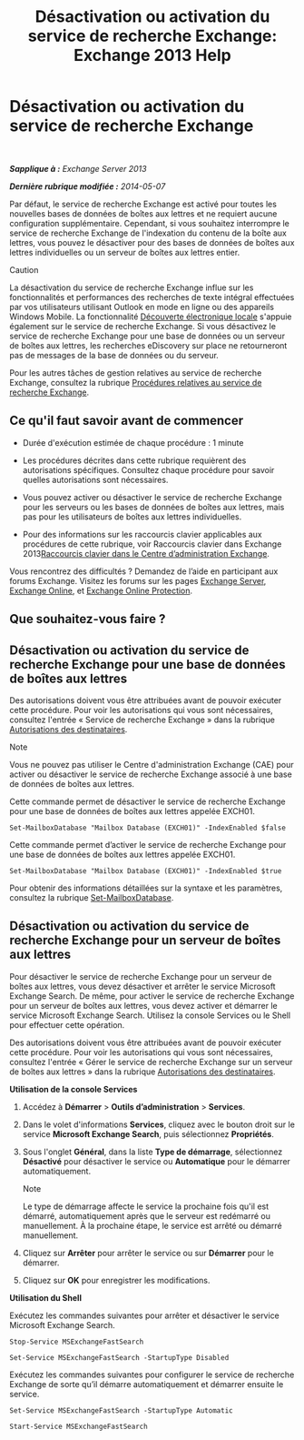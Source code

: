 ﻿---
title: 'Désactivation ou activation du service de recherche Exchange: Exchange 2013 Help'
TOCTitle: Désactivation ou activation du service de recherche Exchange
ms:assetid: 195b25be-53fb-4215-90a5-04340d640bcc
ms:mtpsurl: https://technet.microsoft.com/fr-fr/library/Aa996416(v=EXCHG.150)
ms:contentKeyID: 52062941
ms.date: 04/24/2018
mtps_version: v=EXCHG.150
ms.translationtype: HT
---

# Désactivation ou activation du service de recherche Exchange

 

_**Sapplique à :** Exchange Server 2013_

_**Dernière rubrique modifiée :** 2014-05-07_

Par défaut, le service de recherche Exchange est activé pour toutes les nouvelles bases de données de boîtes aux lettres et ne requiert aucune configuration supplémentaire. Cependant, si vous souhaitez interrompre le service de recherche Exchange de l'indexation du contenu de la boîte aux lettres, vous pouvez le désactiver pour des bases de données de boîtes aux lettres individuelles ou un serveur de boîtes aux lettres entier.

> [!CAUTION]
> La désactivation du service de recherche Exchange influe sur les fonctionnalités et performances des recherches de texte intégral effectuées par vos utilisateurs utilisant Outlook en mode en ligne ou des appareils Windows Mobile.
> La fonctionnalité <a href="in-place-ediscovery-exchange-2013-help.md">Découverte électronique locale</a> s'appuie également sur le service de recherche Exchange. Si vous désactivez le service de recherche Exchange pour une base de données ou un serveur de boîtes aux lettres, les recherches eDiscovery sur place ne retourneront pas de messages de la base de données ou du serveur.


Pour les autres tâches de gestion relatives au service de recherche Exchange, consultez la rubrique [Procédures relatives au service de recherche Exchange](exchange-search-procedures-exchange-2013-help.md).

## Ce qu'il faut savoir avant de commencer

  - Durée d'exécution estimée de chaque procédure : 1 minute

  - Les procédures décrites dans cette rubrique requièrent des autorisations spécifiques. Consultez chaque procédure pour savoir quelles autorisations sont nécessaires.

  - Vous pouvez activer ou désactiver le service de recherche Exchange pour les serveurs ou les bases de données de boîtes aux lettres, mais pas pour les utilisateurs de boîtes aux lettres individuelles.

  - Pour des informations sur les raccourcis clavier applicables aux procédures de cette rubrique, voir Raccourcis clavier dans Exchange 2013[Raccourcis clavier dans le Centre d’administration Exchange](keyboard-shortcuts-in-the-exchange-admin-center-exchange-online-protection-help.md).

Vous rencontrez des difficultés ? Demandez de l’aide en participant aux forums Exchange. Visitez les forums sur les pages [Exchange Server](https://go.microsoft.com/fwlink/p/?linkid=60612), [Exchange Online](https://go.microsoft.com/fwlink/p/?linkid=267542), et [Exchange Online Protection](https://go.microsoft.com/fwlink/p/?linkid=285351).

## Que souhaitez-vous faire ?

## Désactivation ou activation du service de recherche Exchange pour une base de données de boîtes aux lettres

Des autorisations doivent vous être attribuées avant de pouvoir exécuter cette procédure. Pour voir les autorisations qui vous sont nécessaires, consultez l'entrée « Service de recherche Exchange » dans la rubrique [Autorisations des destinataires](recipients-permissions-exchange-2013-help.md).

> [!NOTE]
> Vous ne pouvez pas utiliser le Centre d'administration Exchange (CAE) pour activer ou désactiver le service de recherche Exchange associé à une base de données de boîtes aux lettres.


Cette commande permet de désactiver le service de recherche Exchange pour une base de données de boîtes aux lettres appelée EXCH01.

    Set-MailboxDatabase "Mailbox Database (EXCH01)" -IndexEnabled $false

Cette commande permet d’activer le service de recherche Exchange pour une base de données de boîtes aux lettres appelée EXCH01.

    Set-MailboxDatabase "Mailbox Database (EXCH01)" -IndexEnabled $true

Pour obtenir des informations détaillées sur la syntaxe et les paramètres, consultez la rubrique [Set-MailboxDatabase](https://technet.microsoft.com/fr-fr/library/bb123971\(v=exchg.150\)).

## Désactivation ou activation du service de recherche Exchange pour un serveur de boîtes aux lettres

Pour désactiver le service de recherche Exchange pour un serveur de boîtes aux lettres, vous devez désactiver et arrêter le service Microsoft Exchange Search. De même, pour activer le service de recherche Exchange pour un serveur de boîtes aux lettres, vous devez activer et démarrer le service Microsoft Exchange Search. Utilisez la console Services ou le Shell pour effectuer cette opération.

Des autorisations doivent vous être attribuées avant de pouvoir exécuter cette procédure. Pour voir les autorisations qui vous sont nécessaires, consultez l'entrée « Gérer le service de recherche Exchange sur un serveur de boîtes aux lettres » dans la rubrique [Autorisations des destinataires](recipients-permissions-exchange-2013-help.md).

**Utilisation de la console Services**

1.  Accédez à **Démarrer** \> **Outils d’administration** \> **Services**.

2.  Dans le volet d'informations **Services**, cliquez avec le bouton droit sur le service **Microsoft Exchange Search**, puis sélectionnez **Propriétés**.

3.  Sous l'onglet **Général**, dans la liste **Type de démarrage**, sélectionnez **Désactivé** pour désactiver le service ou **Automatique** pour le démarrer automatiquement.
    
    > [!NOTE]
    > Le type de démarrage affecte le service la prochaine fois qu'il est démarré, automatiquement après que le serveur est redémarré ou manuellement. À la prochaine étape, le service est arrêté ou démarré manuellement.


4.  Cliquez sur **Arrêter** pour arrêter le service ou sur **Démarrer** pour le démarrer.

5.  Cliquez sur **OK** pour enregistrer les modifications.

**Utilisation du Shell**

Exécutez les commandes suivantes pour arrêter et désactiver le service Microsoft Exchange Search.

    Stop-Service MSExchangeFastSearch

    Set-Service MSExchangeFastSearch -StartupType Disabled

Exécutez les commandes suivantes pour configurer le service de recherche Exchange de sorte qu’il démarre automatiquement et démarrer ensuite le service.

    Set-Service MSExchangeFastSearch -StartupType Automatic

    Start-Service MSExchangeFastSearch

